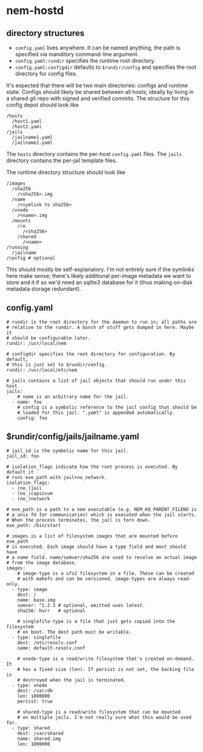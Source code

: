 # nem-hostd

## directory structures

 * `config.yaml` lives anywhere. It can be named anything, the path is
   specified via manditory command-line argument.
 * `config.yaml:rundir` specifies the runtime root directory.
 * `config.yaml:configdir` defaults to `$rundir/config` and specifies the
   root directory for config files.

It's expected that there will be two main directories: configs and runtime
state. Configs should likely be shared between all hosts; ideally by living
in a shared git repo with signed and verified commits. The structure for
this config depot should look like

```
/hosts
  /host1.yaml
  /host2.yaml
/jails
  /jailname1.yaml
  /jailname2.yaml
```

The `hosts` directory contains the per-host `config.yaml` files. The `jails`
directory contains the per-jail template files.

The runtime directory structure should look like

```
/images
  /sha256
    /<sha256>.img
  /name
    /<symlink to sha256>
  /vnode
    /<name>.img
  /mounts
    /ro
      /<sha256>
    /shared
      /<name>
/running
  /jailname
/config # optional
```

This should mostly be self-explanatory. I'm not entirely sure if the symlinks
here make sense; there's likely additional per-image metadata we want to store
and it if so we'd need an sqlite3 database for it (thus making on-disk
metadata storage redundant).

## config.yaml

```
# rundir is the root directory for the daemon to run in; all paths are
# relative to the rundir. A bunch of stuff gets dumped in here. Maybe it
# should be configurable later.
rundir: /usr/local/nem

# configdir specifies the root directory for configuration. By default,
# this is just set to $rundir/config.
rundir: /usr/local/etc/nem

# jails contains a list of jail objects that should run under this host
jails:
    # name is an arbitrary name for the jail.
  - name: foo
    # config is a symbolic reference to the jail config that should be
    # loaded for this jail. ".yaml" is appended automatically.
    config: foo 
```

## $rundir/config/jails/jailname.yaml

```
# jail_id is the symbolic name for this jail.
jail_id: foo

# isolation_flags indicate how the root process is executed. By default it
# runs exe_path with jail+no_network.
isolation_flags:
  - (no_)jail
  - (no_)capsicum
  - (no_)network

# exe_path is a path to a nem executable (e.g. NEM_KQ_PARENT_FILENO is
# a unix fd for communication) which is executed when the jail starts.
# When the process terminates, the jail is torn down.
exe_path: /bin/start

# images is a list of filesystem images that are mounted before exe_path
# is executed. Each image should have a type field and most should have
# a name field. name/semver/sha256 are used to resolve an actual image
# from the image database.
images:
	# image-type is a ufs2 filesystem in a file. These can be created
	# with makefs and can be versioned. image-types are always read-only.
  - type: image
	dest: /
	name: base.img
	semver: ^1.2.3 # optional, omitted uses latest.
	sha256: hurr   # optional

	# singlefile-type is a file that just gets copied into the filesystem
	# on boot. The dest path must be writable.
  - type: singlefile
	dest: /etc/resolv.conf
	name: default-resolv.conf

	# vnode-type is a read/write filesystem that's created on-demand. It
	# has a fixed size (len). If persist is not set, the backing file is
	# destroyed when the jail is terminated.
  - type: vnode
	dest: /var/db
	len: 1000000
	persist: true

	# shared-type is a read/write filesystem that can be mounted
	# on multiple jails. I'm not really sure what this would be used for.
  - type: shared
	dest: /var/shared
	name: shared.img
	len: 1000000
```
